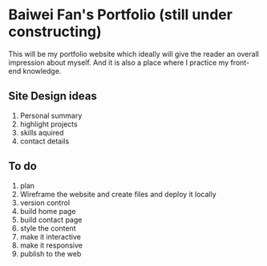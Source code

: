 # Baiwei Fan's Portfolio (still under constructing)
This will be my portfolio website which ideally will give the reader an overall impression about myself. And it is also a place where I practice my front-end knowledge.

## Site Design ideas
1. Personal summary
2. highlight projects
3. skills aquired
4. contact details

## To do
1. plan
2. Wireframe the website and create files and deploy it locally
3. version control
4. build home page
5. build contact page
6. style the content
7. make it interactive
8. make it responsive
9. publish to the web







